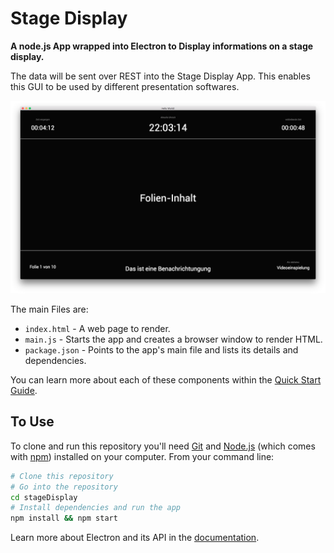 # Stage Display

**A node.js App wrapped into Electron to Display informations on a stage display.**

The data will be sent over REST into the Stage Display App. This enables this GUI to be used by different presentation softwares.

![Image](../stage-display/screenshot.png?raw=true)

The main Files are:

- `index.html` - A web page to render.
- `main.js` - Starts the app and creates a browser window to render HTML.
- `package.json` - Points to the app's main file and lists its details and dependencies.

You can learn more about each of these components within the [Quick Start Guide](http://electron.atom.io/docs/latest/tutorial/quick-start).

## To Use

To clone and run this repository you'll need [Git](https://git-scm.com) and [Node.js](https://nodejs.org/en/download/) (which comes with [npm](http://npmjs.com)) installed on your computer. From your command line:

```bash
# Clone this repository
# Go into the repository
cd stageDisplay
# Install dependencies and run the app
npm install && npm start
```

Learn more about Electron and its API in the [documentation](http://electron.atom.io/docs/latest).
